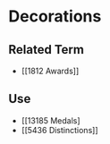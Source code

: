 # Decorations  

## Related Term

- [[1812 Awards]]  

## Use

- [[13185 Medals]
- [[5436 Distinctions]]  

